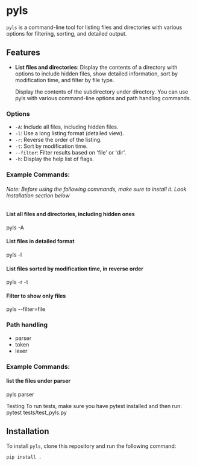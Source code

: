 # pyls

`pyls` is a command-line tool for listing files and directories with various options for filtering, sorting, and detailed output.

## Features

- **List files and directories**: Display the contents of a directory with options to include hidden files, show detailed information, sort by modification time, and filter by file type.

    Display the contents of the subdirectory under directory.
    You can use pyls with various command-line options and path handling commands.

### Options

- `-A`: Include all files, including hidden files.
- `-l`: Use a long listing format (detailed view).
- `-r`: Reverse the order of the listing.
- `-t`: Sort by modification time.
- `--filter`: Filter results based on 'file' or 'dir'.
- `-h`: Display the help list of flags.


### Example Commands:
###### Note: Before using the following commands, make sure to install it. Look Installation section below

#### List all files and directories, including hidden ones
pyls -A

#### List files in detailed format
pyls -l

#### List files sorted by modification time, in reverse order
pyls -r -t

#### Filter to show only files
pyls --filter=file

### Path handling
- parser
- token
- lexer

### Example Commands: 
#### list the files under parser
pyls parser


Testing
To run tests, make sure you have pytest installed and then run:
pytest tests/test_pyls.py  


## Installation

To install `pyls`, clone this repository and run the following command:

```bash
pip install .
